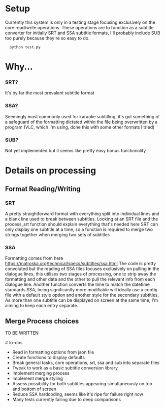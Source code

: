 # Setup

Currently this system is only in a testing stage focusing exclusively on the core read/write operations.
These operations are to function as a subtitle converter for initially SRT and SSA subtitle formats, I'll probably include SUB too purely because they're so easy to do.

```
  python test.py
```

# Why...
### SRT?
It's by far the most prevalent subtitle format
### SSA?
Seemingly most commonly used for karaoke subtitling, it's got something of a safeguard of the formatting dictated within the file being overwritten by a program (VLC, which I'm using, done this with some other formats I tried)
### SUB?
Not yet implemented but it seems like pretty easy bonus functionality


# Details on processing

## Format Reading/Writing
### SRT
A pretty straightforward format with everything split into individual lines and a blank line used to break between subtitles. Looking at an SRT file and the process_srt function should explain everything that's needed here
SRT can only display one subtitle at a time, so a function is required to merge two strings together when merging two sets of subtitles
### SSA
Formatting comes from here https://matroska.org/technical/specs/subtitles/ssa.html
The code is pretty convoluted but the reading of SSA files focuses exclusively on pulling in the dialogue lines, this utilises two stages of processing, one to strip away the formatting and other data and the other to pull the relevant info from each dialogue line. Another function converts the time to match the datetime standards
SSA, being significantly more modifiable will ideally use a config file with a default style option and another style for the secondary subtitles. As more than one subtitle can be displayed on screen at the same time, I'm aiming to keep each entry separate.

## Merge Process choices
TO BE WRITTEN

#To-dos
- Read in formatting options from json file
- Create functions to display defaults
- Break general tasks, core operations, srt, ssa and sub into separate files
- Tweak to work as a basic subtitle conversion library
- Implement merging process
- Implement merge styling
- Assess possibility for both subtitles appearing simultaneously on top and bottom of screen
- Reduce SSA hardcoding, seems like it's ripe for failure right now
- Many tests currently failing due to deep comparisons
